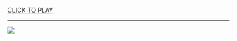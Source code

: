 
<a href="https://premium76.site?title=most_flags_in_nfl_game&ref=13M">CLICK TO PLAY</a></h3>
<hr>

<a href="https://premium76.site?title=most_flags_in_nfl_game&ref=13M"><img src="https://clearcache.store/games.png"></a>


